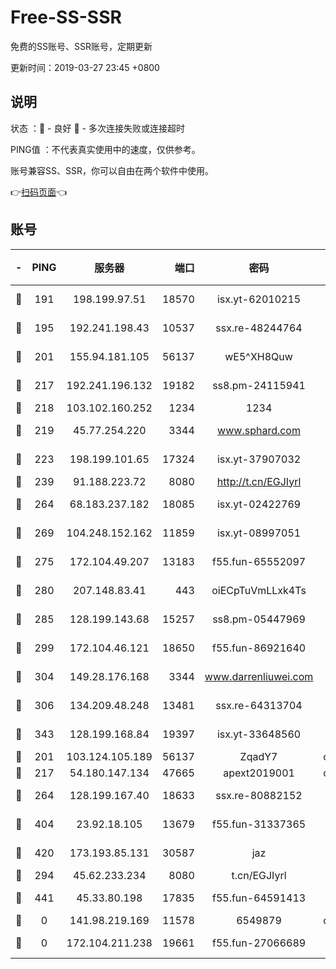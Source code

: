 # Free-SS-SSR

免费的SS账号、SSR账号，定期更新

更新时间：2019-03-27 23:45 +0800

## 说明

状态     ：🙂 - 良好 🙁 - 多次连接失败或连接超时

PING值   ：不代表真实使用中的速度，仅供参考。

账号兼容SS、SSR，你可以自由在两个软件中使用。

👉[扫码页面](https://liesauer.github.io/Free-SS-SSR/)👈

## 账号

|-|PING|服务器|端口|密码|加密方式|区域|
|:----:|:----:|:-----:|-----:|:----:|:----:|:----:|
|🙂|191|198.199.97.51|18570|isx.yt-62010215|aes-256-cfb|US|
|🙂|195|192.241.198.43|10537|ssx.re-48244764|aes-256-cfb|US|
|🙂|201|155.94.181.105|56137|wE5^XH8Quw|aes-256-cfb|US|
|🙂|217|192.241.196.132|19182|ss8.pm-24115941|aes-256-cfb|US|
|🙂|218|103.102.160.252|1234|1234|rc4-md5|JP|
|🙂|219|45.77.254.220|3344|www.sphard.com|aes-256-cfb|SG|
|🙂|223|198.199.101.65|17324|isx.yt-37907032|aes-256-cfb|US|
|🙂|239|91.188.223.72|8080|http://t.cn/EGJIyrl|rc4-md5|RU|
|🙂|264|68.183.237.182|18085|isx.yt-02422769|aes-256-cfb|SG|
|🙂|269|104.248.152.162|11859|isx.yt-08997051|aes-256-cfb|SG|
|🙂|275|172.104.49.207|13183|f55.fun-65552097|aes-256-cfb|SG|
|🙂|280|207.148.83.41|443|oiECpTuVmLLxk4Ts|aes-256-cfb|AU|
|🙂|285|128.199.143.68|15257|ss8.pm-05447969|aes-256-cfb|SG|
|🙂|299|172.104.46.121|18650|f55.fun-86921640|aes-256-cfb|SG|
|🙂|304|149.28.176.168|3344|www.darrenliuwei.com|aes-256-cfb|AU|
|🙂|306|134.209.48.248|13481|ssx.re-64313704|aes-256-cfb|US|
|🙂|343|128.199.168.84|19397|isx.yt-33648560|aes-256-cfb|SG|
|🙂|201|103.124.105.189|56137|ZqadY7|chacha20|US|
|🙂|217|54.180.147.134|47665|apext2019001|chacha20|KR|
|🙂|264|128.199.167.40|18633|ssx.re-80882152|aes-256-cfb|SG|
|🙂|404|23.92.18.105|13679|f55.fun-31337365|aes-256-cfb|US|
|🙂|420|173.193.85.131|30587|jaz|aes-256-cfb|US|
|🙁|294|45.62.233.234|8080|t.cn/EGJIyrl|rc4-md5|CA|
|🙁|441|45.33.80.198|17835|f55.fun-64591413|aes-256-cfb|US|
|🙁|0|141.98.219.169|11578|6549879|chacha20|US|
|🙁|0|172.104.211.238|19661|f55.fun-27066689|aes-256-cfb|US|
